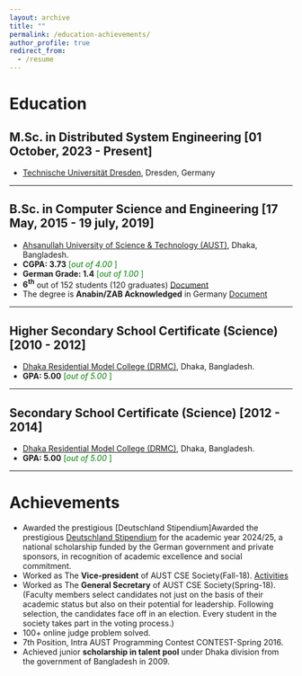 ```yaml
---
layout: archive
title: ""
permalink: /education-achievements/
author_profile: true
redirect_from:
  - /resume
---
```


# Education

## M.Sc. in Distributed System Engineering [01 October, 2023 - Present]
- [Technische Universität Dresden](https://tu-dresden.de/), Dresden, Germany

---
## B.Sc. in Computer Science and Engineering [17 May, 2015 - 19 july, 2019]
- [Ahsanullah University of Science & Technology (AUST)](http://aust.edu/), Dhaka, Bangladesh.
- **CGPA: 3.73** <span style ="color:Green"> [*out of 4.00* ] </span>
- **German Grade: 1.4** <span style ="color:Green"> [*out of 1.00* ] </span>
- **6<sup>th</sup>** out of 152 students (120 graduates) [Document](https://drive.google.com/file/d/14UKNSfVW9XKWmCFaWEZd9YQDxMdPwrJZ/view?usp=sharing)
- The degree is **Anabin/ZAB Acknowledged** in Germany [Document](https://drive.google.com/file/d/1ialRS5SUajESkGWtNKjB11UJWY5vGiBf/view?usp=sharing)

---
## Higher Secondary School Certificate (Science) [2010 - 2012]
- [Dhaka Residential Model College (DRMC)](http://drmc.edu.bd/), Dhaka, Bangladesh.
- **GPA: 5.00** <span style ="color:Green"> [*out of 5.00* ] </span>

---
## Secondary School Certificate (Science) [2012 - 2014]
- [Dhaka Residential Model College (DRMC)](http://drmc.edu.bd/), Dhaka, Bangladesh.
- **GPA: 5.00** <span style ="color:Green"> [*out of 5.00* ] </span>

---


# Achievements

- Awarded the prestigious [Deutschland Stipendium]Awarded the prestigious [Deutschland Stipendium](https://tu-dresden.de/studium/rund-ums-studium/foerderung-und-finanzierung/deutschlandstipendium) for the academic year 2024/25, a national scholarship funded by the German government and private sponsors, in recognition of academic excellence and social commitment.
- Worked as The **Vice-president** of AUST CSE Society(Fall-18). [Activities](https://ahsanulbariromi.github.io/ahsanul-bari.github.io/activities/)<br />
- Worked as The **General Secretary** of AUST CSE Society(Spring-18). <br />
  (Faculty members select candidates not just on the basis of their academic status but also on their potential for leadership. Following selection, the candidates face off in an election. Every student in the society takes part in the voting process.)
- 100+ online judge problem solved.
- 7th Position, Intra AUST Programming Contest CONTEST-Spring 2016.
- Achieved junior **scholarship in talent pool** under Dhaka division from the government of Bangladesh in 2009.




